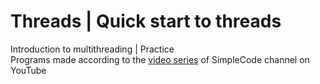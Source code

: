 #  Threads | Quick start to threads

Introduction to multithreading | Practice \
Programs made according to the [video series](https://www.youtube.com/playlist?list=PLQOaTSbfxUtAc_RpyDiWCHq0YTzLtVSD0) of SimpleCode channel on YouTube